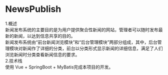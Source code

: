 # NewsPublish
1.概述  
新闻发布系统的主要目的是为用户提供聚合性新闻的网站，管理者可以随时发布最新的新闻，以达到信息共享的目的。  
新闻发布系统由“前台新闻浏览模块”和“后台管理模块”两部分组成，其中，后台管理模块对新闻作了详细的分类，前台以分类形式显示新闻的详细信息，满足了人们浏览新闻时分类查看新闻信息的要求。  
2.技术栈  
使用 Vue + SpringBoot + MyBatis完成本项目的开发。
